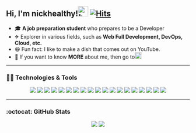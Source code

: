 ## Hi, I'm nickhealthy!<img src="https://user-images.githubusercontent.com/66216102/109516075-231df080-7aeb-11eb-99a5-ed99e75b37d5.gif" alt="hello" width="28"/> [![Hits](https://hits.seeyoufarm.com/api/count/incr/badge.svg?url=https%3A%2F%2Fgithub.com%2Fnickhealthy&count_bg=%233889F0&title_bg=%23555555&icon=tapas.svg&icon_color=%23E7E7E7&title=hits&edge_flat=false)](https://hits.seeyoufarm.com)

- 🎓 **A job preparation student** who prepares to be a Developer
- ✈ Explorer in various fields, such as **Web Full Development, DevOps, Cloud, etc.**
- 😆 Fun fact: I like to make a dish that comes out on YouTube.
- 👀 If you want to know **MORE** about me, then go to ​​<a href="http://nickhealthy.github.io/"  target="_blank"><img src="https://cdn.jsdelivr.net/npm/simple-icons@4.3.0/icons/gatsby.svg" alt="Gatsby Blog" width="18"/> </a>

---

### 👩‍💻 Technologies & Tools

<p align="center">
<img src="https://img.shields.io/badge/python%20-%233776AB.svg?&style=for-the-badge&logo=python&logoColor=white"/>
    <img src="https://img.shields.io/badge/Django-%23092E20.svg?&style=for-the-badge&logo=Django&logoColor=white"/>
    <img src="https://img.shields.io/badge/html5%20-%23E34F26.svg?&style=for-the-badge&logo=HTML5&logoColor=white"/>
    <img src="https://img.shields.io/badge/css3%20-%231572B6.svg?&style=for-the-badge&logo=css3&logoColor=white"/>
    <img src="https://img.shields.io/badge/javascript%20-%23F7DF1E.svg?&style=for-the-badge&logo=javascript&logoColor=black"/>
    <img src="https://img.shields.io/badge/react%20-%2320232a.svg?&style=for-the-badge&logo=react&logoColor=%2361DAFB"/>
    <img src="https://img.shields.io/badge/Linux%20-%23FCC624.svg?&style=for-the-badge&logo=Linux&logoColor=black"/>
    <img src="https://img.shields.io/badge/Vagrant%20-%231563FF.svg?&style=for-the-badge&logo=Vagrant&logoColor=white"/>
    <img src="https://img.shields.io/badge/Ansible%20-%23EE0000.svg?&style=for-the-badge&logo=Ansible&logoColor=white"/>
    <img src="https://img.shields.io/badge/Jenkins-%23D24939.svg?&style=for-the-badge&logo=Jenkins&logoColor=white"/>
    <img src="https://img.shields.io/badge/docker%20-%232496ED.svg?&style=for-the-badge&logo=docker&logoColor=white"/>
    <img src="https://img.shields.io/badge/Kubernetes-%23326CE5.svg?&style=for-the-badge&logo=Kubernetes&logoColor=white"/>
    <img src="https://img.shields.io/badge/Amazon AWS-%23232F3E.svg?&style=for-the-badge&logo=Amazon AWS&logoColor=white" />
    <img src="https://img.shields.io/badge/pandas%20-%23150458.svg?&style=for-the-badge&logo=pandas&logoColor=white" />
    <img src="https://img.shields.io/badge/numpy%20-%23013243.svg?&style=for-the-badge&logo=numpy&logoColor=white" />
    <img src="https://img.shields.io/badge/Jupyter%20-%23F37626.svg?&style=for-the-badge&logo=Jupyter&logoColor=white" />
    <img src="https://img.shields.io/badge/markdown-%23000000.svg?&style=for-the-badge&logo=markdown&logoColor=white"/>
    <img src="https://img.shields.io/badge/git%20-%23F05033.svg?&style=for-the-badge&logo=git&logoColor=white"/>
    <img src="https://img.shields.io/badge/github%20-%23121011.svg?&style=for-the-badge&logo=github&logoColor=white"/>
</p>

---

### :octocat: GitHub Stats

<p align = "center">
  <img src = "https://github-readme-stats.vercel.app/api?username=nickhealthy&show_icons=true&theme=highcontrast&count_private=true&line_height=27">
  <img src = "https://github-readme-stats.vercel.app/api/top-langs/?username=nickhealthy&hide=css,java,html,asp&theme=highcontrast&langs_count=4">
</p>

